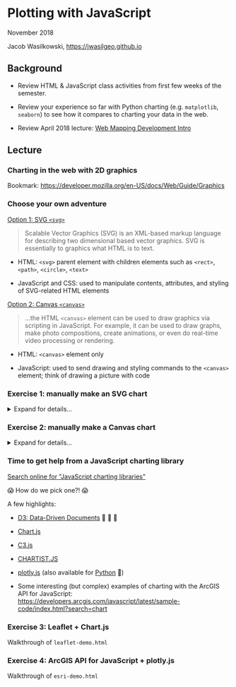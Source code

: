 # Plotting with JavaScript

November 2018

Jacob Wasilkowski, <https://jwasilgeo.github.io>

## Background

- Review HTML &amp; JavaScript class activities from first few weeks of the semester.

- Review your experience so far with Python charting (e.g. `matplotlib`, `seaborn`) to see how it compares to charting your data in the web.

- Review April 2018 lecture: [Web Mapping Development Intro](https://github.com/gbrunner/Python_for_GIS_and_RS/tree/master/Week_14)

## Lecture

### Charting in the web with 2D graphics

Bookmark: <https://developer.mozilla.org/en-US/docs/Web/Guide/Graphics>

### Choose your own adventure

[Option 1: SVG `<svg>`](https://developer.mozilla.org/en-US/docs/Web/SVG)

> Scalable Vector Graphics (SVG) is an XML-based markup language for describing two dimensional based  vector graphics. SVG is essentially to graphics what HTML is to text.

- HTML: `<svg>` parent element with children elements such as `<rect>`, `<path>`, `<circle>`, `<text>`

- JavaScript and CSS: used to manipulate contents, attributes, and styling of SVG-related HTML elements

[Option 2: Canvas `<canvas>`](https://developer.mozilla.org/en-US/docs/HTML/Canvas)

> ...the HTML `<canvas>` element can be used to draw graphics via scripting in JavaScript. For example, it can be used to draw graphs, make photo compositions, create animations, or even do real-time video processing or rendering.

- HTML: `<canvas>` element only

- JavaScript: used to send drawing and styling commands to the `<canvas>` element; think of drawing a picture with code

### Exercise 1: manually make an SVG chart

<details>
  <summary>Expand for details...</summary>

  ```html
  <!DOCTYPE html>
  <html>

  <head>
    <meta charset="utf-8">
    <meta name="viewport" content="width=device-width, initial-scale=1">
    <title>SVG Demo</title>

    <style>
      body {
        font-family: sans-serif;
      }

      svg {
        max-width: 500px;
        max-height: 500px;
        outline: 2px solid steelblue;

        /* experiment with other CSS properties */
        /* stroke-linejoin: round; */
        /* stroke-linecap: round; */
      }

      rect {
        fill: lightgray;
        stroke: deeppink;
        stroke-width: 2px;
        vector-effect: non-scaling-stroke;
      }
    </style>
  </head>

  <body>
    <p>SVG Demo</p>

    <svg viewBox="0 0 100 100">
      <!-- the data values are encoded in these properties -->
      <rect x="5" y="0" width="10" height="50"></rect>
      <rect x="25" y="0" width="10" height="15"></rect>
      <rect x="45" y="0" width="10" height="75"></rect>
      <rect x="65" y="0" width="10" height="66.666"></rect>
      <rect x="85" y="0" width="10" height="33.333"></rect>
    </svg>
  </body>

  </html>
  ```

</details>

### Exercise 2: manually make a Canvas chart

<details>
  <summary>Expand for details...</summary>

  ```html
  <!DOCTYPE html>
  <html>

  <head>
    <meta charset="utf-8">
    <meta name="viewport" content="width=device-width, initial-scale=1">
    <title>Canvas Demo</title>

    <style>
      body {
        font-family: sans-serif;
      }

      #canvasElement {
        outline: 2px solid steelblue;
      }
    </style>
  </head>

  <body>
    <p>Canvas Demo</p>

    <canvas id="canvasElement" width="500" height="500"></canvas>

    <script>
      var canvas = document.querySelector('#canvasElement');
      var ctx = canvas.getContext('2d');

      // set styles for the next set of drawing commands
      ctx.fillStyle = 'lightgray';
      ctx.strokeStyle = 'deeppink'
      ctx.lineWidth = 2;

      // experiment with some other style properties
      // ctx.lineJoin = 'round';
      // ctx.lineCap = 'round';

      // NOTE: this will create a graphic nearly identical to the SVG demo;
      // all these numbers came from the SVG demo but were multiplied by 5 because the
      // <canvas> handles width/height differently and is actually 5x bigger than the SVG

      // draw rectangle fills
      ctx.fillRect(25, 0, 50, 250);
      ctx.fillRect(125, 0, 50, 75);
      ctx.fillRect(225, 0, 50, 375);
      ctx.fillRect(325, 0, 50, 333.333);
      ctx.fillRect(425, 0, 50, 166.666);

      // draw rectangle outlines
      ctx.strokeRect(25, 0, 50, 250);
      ctx.strokeRect(125, 0, 50, 75);
      ctx.strokeRect(225, 0, 50, 375);
      ctx.strokeRect(325, 0, 50, 333.333);
      ctx.strokeRect(425, 0, 50, 166.666);
    </script>
  </body>

  </html>
  ```

</details>

### Time to get help from a JavaScript charting library

[Search online for "JavaScript charting libraries"](https://duckduckgo.com/?q=JavaScript+charting+libraries)

:scream: How do we pick one?! :scream:

A few highlights:

- [D3: Data-Driven Documents](https://d3js.org/) :star2: :star2: :star2:

- [Chart.js](https://www.chartjs.org/)

- [C3.js](https://c3js.org/)

- [CHARTIST.JS](http://gionkunz.github.io/chartist-js/index.html)

- [plotly.js](https://plot.ly/javascript/) (also available for [Python](https://plot.ly/python/) :snake:)

- Some interesting (but complex) examples of charting with the ArcGIS API for JavaScript: <https://developers.arcgis.com/javascript/latest/sample-code/index.html?search=chart>

### Exercise 3: Leaflet + Chart.js

Walkthrough of `leaflet-demo.html`

### Exercise 4: ArcGIS API for JavaScript + plotly.js

Walkthrough of `esri-demo.html`
